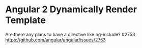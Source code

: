 Angular 2 Dynamically Render Template
====================================

 Are there any plans to have a directive like ng-include? #2753     https://github.com/angular/angular/issues/2753